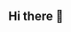 ## Hi there 👋

<!--
**CMesiti/CMesiti** is a ✨ _special_ ✨ repository because its `README.md` (this file) appears on your GitHub profile.


- 🔭 I’m currently working on ...
  - 

--- 

- 🌱 I’m currently learning ...

---
- 👯 I’m looking to collaborate on ...

--

- 📫 How to reach me: ...

---

- ⚡ Fun fact: ...
-->

